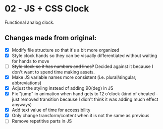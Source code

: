 # 02 - JS + CSS Clock
Functional analog clock.

## Changes made from original:
- [x] Modify file structure so that it's a bit more organized
- [x] Style clock hands so they can be visually differentiated without waiting for hands to move
- [ ] ~~Style clock so it has numbers and lines?~~ Decided against it because I don't want to spend time making assets.
- [x] Make JS variable names more consistent (i.e. plural/singular, abbreviations)
- [x] Adjust the styling instead of adding 90(deg) in JS
- [x] Fix "jump" in animation when hand gets to 12 o'clock (kind of cheated - just removed transition because I didn't think it was adding much effect anyways)
- [x] Add text value of time for accessibility
- [x] Only change transform/content when it is not the same as previous
- [ ] Remove repetitive parts in JS
